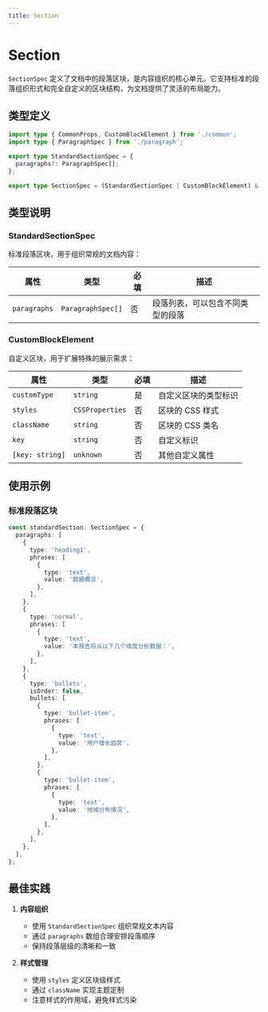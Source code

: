 ```yaml
---
title: Section
---
```


# Section 

`SectionSpec` 定义了文档中的段落区块，是内容组织的核心单元。它支持标准的段落组织形式和完全自定义的区块结构，为文档提供了灵活的布局能力。

## 类型定义

```ts
import type { CommonProps, CustomBlockElement } from './common';
import type { ParagraphSpec } from './paragraph';

export type StandardSectionSpec = {
  paragraphs?: ParagraphSpec[];
};

export type SectionSpec = (StandardSectionSpec | CustomBlockElement) & CommonProps;
```

## 类型说明

### StandardSectionSpec

标准段落区块，用于组织常规的文档内容：

| 属性 | 类型 | 必填 | 描述 |
|------|------|------|------|
| `paragraphs` | `ParagraphSpec[]` | 否 | 段落列表，可以包含不同类型的段落 |

### CustomBlockElement

自定义区块，用于扩展特殊的展示需求：

| 属性 | 类型 | 必填 | 描述 |
|------|------|------|------|
| `customType` | `string` | 是 | 自定义区块的类型标识 |
| `styles` | `CSSProperties` | 否 | 区块的 CSS 样式 |
| `className` | `string` | 否 | 区块的 CSS 类名 |
| `key` | `string` | 否 | 自定义标识 |
| `[key: string]` | `unknown` | 否 | 其他自定义属性 |

## 使用示例

### 标准段落区块

```ts
const standardSection: SectionSpec = {
  paragraphs: [
    {
      type: 'heading1',
      phrases: [
        {
          type: 'text',
          value: '数据概览',
        },
      ],
    },
    {
      type: 'normal',
      phrases: [
        {
          type: 'text',
          value: '本报告将从以下几个维度分析数据：',
        },
      ],
    },
    {
      type: 'bullets',
      isOrder: false,
      bullets: [
        {
          type: 'bullet-item',
          phrases: [
            {
              type: 'text',
              value: '用户增长趋势',
            },
          ],
        },
        {
          type: 'bullet-item',
          phrases: [
            {
              type: 'text',
              value: '地域分布情况',
            },
          ],
        },
      ],
    },
  ],
};
```


## 最佳实践

1. **内容组织**
   - 使用 `StandardSectionSpec` 组织常规文本内容
   - 通过 `paragraphs` 数组合理安排段落顺序
   - 保持段落层级的清晰和一致

2. **样式管理**
   - 使用 `styles` 定义区块级样式
   - 通过 `className` 实现主题定制
   - 注意样式的作用域，避免样式污染
